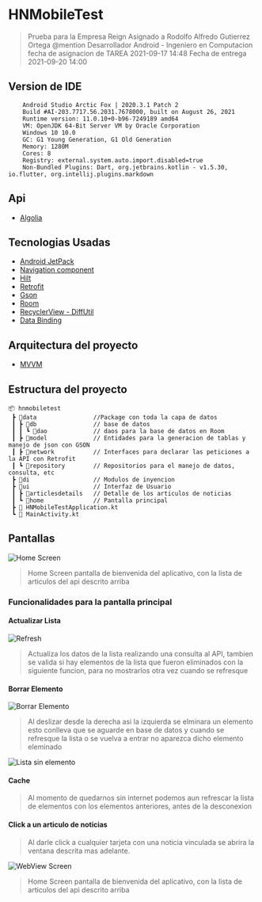 # HNMobileTest

> Prueba para la Empresa Reign
> Asignado a Rodolfo Alfredo Gutierrez Ortega @mention
> Desarrollador Android - Ingeniero en Computacion
> fecha de asignacion de TAREA 2021-09-17 14:48
> Fecha de entrega 2021-09-20 14:00

## Version de IDE
```batch
    Android Studio Arctic Fox | 2020.3.1 Patch 2
    Build #AI-203.7717.56.2031.7678000, built on August 26, 2021
    Runtime version: 11.0.10+0-b96-7249189 amd64
    VM: OpenJDK 64-Bit Server VM by Oracle Corporation
    Windows 10 10.0
    GC: G1 Young Generation, G1 Old Generation
    Memory: 1280M
    Cores: 8
    Registry: external.system.auto.import.disabled=true
    Non-Bundled Plugins: Dart, org.jetbrains.kotlin - v1.5.30, io.flutter, org.intellij.plugins.markdown
```

## Api

* [Algolia](https://hn.algolia.com/api/v1/search_by_date?query=mobile)

## Tecnologias Usadas

* [Android JetPack](https://developer.android.com/jetpack?hl=es)
* [Navigation component](https://developer.android.com/guide/navigation/navigation-getting-started)
* [Hilt](https://developer.android.com/training/dependency-injection/hilt-android?hl=es-419)
* [Retrofit](https://square.github.io/retrofit/)
* [Gson](https://github.com/google/gson)
* [Room](https://developer.android.com/jetpack/androidx/releases/room)
* [RecyclerView - DiffUtil](https://developer.android.com/reference/kotlin/androidx/recyclerview/widget/DiffUtil)
* [Data Binding](https://developer.android.com/topic/libraries/data-binding)

## Arquitectura del proyecto

* [MVVM](https://developer.android.com/jetpack/guide?gclid=Cj0KCQjwv5uKBhD6ARIsAGv9a-yPliH7SleIRC2r6FYnPjy3BIb7OurUlTrmo_l82Lb11-b9K_upsd8aAoDJEALw_wcB&gclsrc=aw.ds)

## Estructura del proyecto

```batch
📦 hnmobiletest
 ┣ 📂data                //Package con toda la capa de datos
 ┃ ┣ 📂db                // base de datos
 ┃ ┃ ┗ 📂dao             // daos para la base de datos en Room 
 ┃ ┣ 📂model             // Entidades para la generacion de tablas y manejo de json con GSON
 ┃ ┣ 📂network           // Interfaces para declarar las peticiones a la API con Retrofit
 ┃ ┗ 📂repository        // Repositorios para el manejo de datos, consulta, etc
 ┣ 📂di                  // Modulos de inyencion 
 ┣ 📂ui                  // Interfaz de Usuario
 ┃ ┣ 📂articlesdetails   // Detalle de los articulos de noticias
 ┃ ┗ 📂home              // Pantalla principal
 ┣ 📜 HNMobileTestApplication.kt
 ┗ 📜 MainActivity.kt
```

## Pantallas

![Home Screen](/screen/home.png)

> Home Screen pantalla de bienvenida del aplicativo,
> con la lista de articulos del api descrito arriba

### Funcionalidades para la pantalla principal

#### Actualizar Lista

![Refresh](/screen/refresh.png)

> Actualiza los datos de la lista realizando una consulta al API, tambien se valida si hay elementos
> de la lista que fueron eliminados con la siguiente funcion, para no mostrarlos otra vez cuando se refresque

#### Borrar Elemento

![Borrar Elemento](/screen/delete.png)

> Al deslizar desde la derecha asi la izquierda se elminara un elemento esto conlleva que se aguarde en base de datos
> y cuando se refresque la lista o se vuelva a entrar no aparezca dicho elemento eleminado

![Lista sin elemento](/screen/element_delete.png)

#### Cache

> Al momento de quedarnos sin internet podemos aun refrescar la lista de elementos con los elementos anteriores,
> antes de la desconexion

#### Click a un articulo de noticias

> Al darle click a cualquier tarjeta con una noticia vinculada se abrira la ventana descrita mas adelante.

![WebView Screen](/screen/webview.png)

> Home Screen pantalla de bienvenida del aplicativo,
> con la lista de articulos del api descrito arriba


